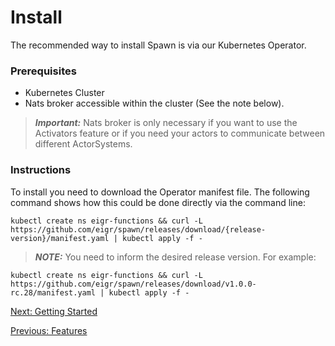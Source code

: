 # Install

The recommended way to install Spawn is via our Kubernetes Operator.

### Prerequisites

- Kubernetes Cluster
- Nats broker accessible within the cluster (See the note below).

> **_Important:_** Nats broker is only necessary if you want to use the Activators feature or if you need your actors to communicate between different ActorSystems.

### Instructions

To install you need to download the Operator manifest file. The following command shows how this could be done directly via the command line:

```shell
kubectl create ns eigr-functions && curl -L https://github.com/eigr/spawn/releases/download/{release-version}/manifest.yaml | kubectl apply -f -
```

> **_NOTE:_** You need to inform the desired release version. For example:

```shell
kubectl create ns eigr-functions && curl -L https://github.com/eigr/spawn/releases/download/v1.0.0-rc.28/manifest.yaml | kubectl apply -f -
```

[Next: Getting Started](getting_started.md)

[Previous: Features](features.md)